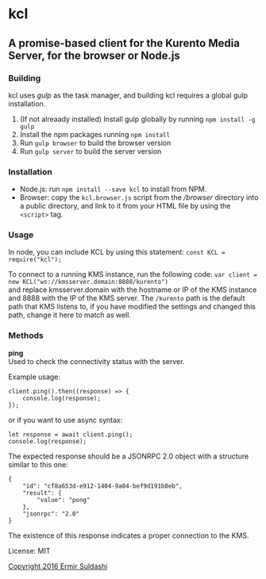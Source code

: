 # kcl

## A promise-based client for the Kurento Media Server, for the browser or Node.js

### Building

kcl uses _gulp_ as the task manager, and building kcl requires a global gulp installation.

1. (If not alreaady installed) Install gulp globally by running `npm install -g gulp`
2. Install the npm packages running `npm install`
3. Run `gulp browser` to build the browser version
4. Run `gulp server` to build the server version

### Installation

* Node.js: run `npm install --save kcl` to install from NPM.
* Browser: copy the `kcl.browser.js` script from the _/browser_ directory into a public directory, and link to it from your HTML file by using the `<script>` tag.

### Usage

In node, you can include KCL by using this statement: `const KCL = require("kcl");`

To connect to a running KMS instance, run the following code:
`var client = new KCL("ws://kmsserver.domain:8888/kurento")`  
and replace kmsserver.domain with the hostname or IP of the KMS instance and 8888 with the IP of the KMS server. The `/kurento` path is the default path that KMS listens to, if you have modified the settings and changed this path, change it here to match as well.

### Methods

**ping**  
Used to check the connectivity status with the server.  

Example usage:  
```
client.ping().then((response) => {
	console.log(response);
});
```

or if you want to use async syntax:

```
let response = await client.ping();
console.log(response);
```

The expected response should be a JSONRPC 2.0 object with a structure similar to this one:
```
{
    "id": "cf8a653d-e912-1404-9a84-bef9d191b8eb",
    "result": {
        "value": "pong"
    },
    "jsonrpc": "2.0"
}
```

The existence of this response indicates a proper connection to the KMS.


License: MIT

[Copyright 2016 Ermir Suldashi](https://suldashi.com)